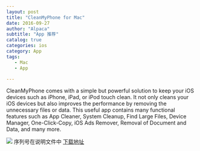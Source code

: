 ```yaml
---
layout: post
title: "CleanMyPhone for Mac"
date: 2016-09-27
author: "Alpaca"
subtitle: "App 推荐"
catalog: true
categories: ios
category: App
tags:
   - Mac
   - App
   
---
```


CleanMyPhone comes with a simple but powerful solution to keep your iOS devices such as iPhone, iPad, or iPod touch clean. It not only cleans your iOS devices but also improves the performance by removing the unnecessary files or data. This useful app contains many functional features such as App Cleaner, System Cleanup, Find Large Files, Device Manager, One-Click-Copy, iOS Ads Remover, Removal of Document and Data, and many more.


![](http://7xqmgj.com1.z0.glb.clouddn.com/2016-10-22-133747.jpg) 
序列号在说明文件中
[下载地址](https://pan.baidu.com/s/1nvGtj7r)